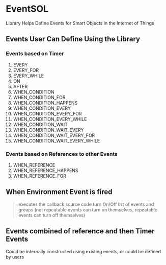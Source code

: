 # EventSOL

Library Helps Define Events for Smart Objects in the Internet of Things

## Events User Can Define Using the Library

### Events based on Timer

01. EVERY
02. EVERY_FOR
03. EVERY_WHILE
04. ΟΝ
05. AFTER
06. WHEN_CONDITION
07. WHEN_CONDITION_FOR
08. WHEN_CONDITION_HAPPENS
09. WHEN_CONDITION_EVERY
10. WHEN_CONDITION_EVERY_FOR
11. WHEN_CONDITION_EVERY_WHILE
12. WHEN_CONDITION_WAIT
13. WHEN_CONDITION_WAIT_EVERY
14. WHEN_CONDITION_WAIT_EVERY_FOR
15. WHEN_CONDITION_WAIT_EVERY_WHILE

### Events based on References to other Events

01. WHEN_REFERENCE
02. WHEN_REFERENCE_HAPPENS
03. WHEN_REFERENCE_FOR

## When Environment Event is fired

> executes the callback source code
> turn On/Off list of events and groups (not repeatable events can turn on themselves, repeatable events can turn off themselves)


## Events combined of reference and then Timer Events

Could be internally constructed using existing events, or could be defined by users
